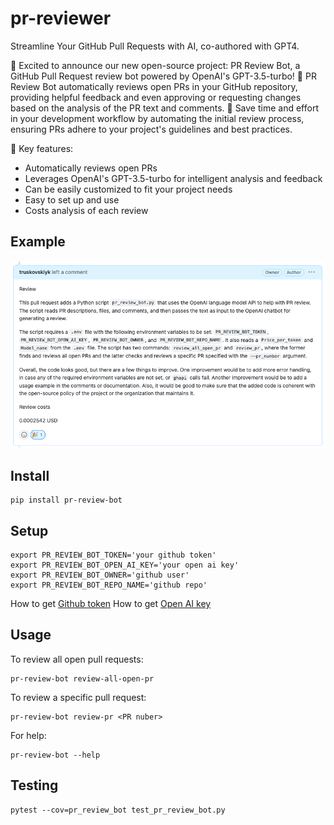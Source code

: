 # pr-reviewer

Streamline Your GitHub Pull Requests with AI, co-authored with GPT4.

🚀 Excited to announce our new open-source project: PR Review Bot, a GitHub Pull Request review bot powered by OpenAI's GPT-3.5-turbo!
🤖 PR Review Bot automatically reviews open PRs in your GitHub repository, providing helpful feedback and even approving or requesting changes based on the analysis of the PR text and comments.
🔧 Save time and effort in your development workflow by automating the initial review process, ensuring PRs adhere to your project's guidelines and best practices.

🌟 Key features:
- Automatically reviews open PRs
- Leverages OpenAI's GPT-3.5-turbo for intelligent analysis and feedback
- Can be easily customized to fit your project needs
- Easy to set up and use
- Costs analysis of each review

## Example 

![alt text](./docs/example.png)

## Install

```
pip install pr-review-bot
```


## Setup

```
export PR_REVIEW_BOT_TOKEN='your github token'
export PR_REVIEW_BOT_OPEN_AI_KEY='your open ai key'
export PR_REVIEW_BOT_OWNER='github user'
export PR_REVIEW_BOT_REPO_NAME='github repo'
```

How to get [Github token](https://docs.github.com/en/enterprise-server@3.4/authentication/keeping-your-account-and-data-secure/creating-a-personal-access-token)
How to get [Open AI key](https://platform.openai.com/account/api-keys)


## Usage

To review all open pull requests:

```
pr-review-bot review-all-open-pr
```

To review a specific pull request:

```
pr-review-bot review-pr <PR nuber>
```

For help:


```
pr-review-bot --help
```

## Testing 


```
pytest --cov=pr_review_bot test_pr_review_bot.py
```
